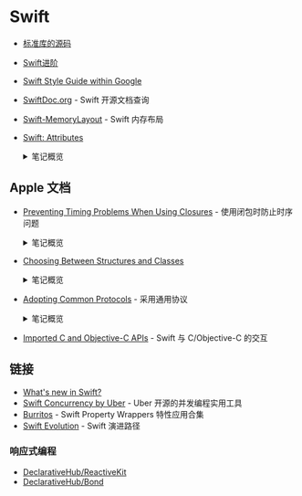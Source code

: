 # Swift

- [标准库的源码](https://github.com/apple/swift/tree/master/stdlib/public/core)
- [Swift进阶](./advanced-swift.md)
- [Swift Style Guide within Google](https://google.github.io/swift/)
- [SwiftDoc.org](https://swiftdoc.org/) - Swift 开源文档查询
- [Swift-MemoryLayout](https://github.com/TannerJin/Swift-MemoryLayout) - Swift 内存布局
- [Swift: Attributes](https://docs.swift.org/swift-book/ReferenceManual/Attributes.html)
  <details>
    <summary>笔记概览</summary>
    
    - Declaration Attributes
      - available
      - discardableResult
      - dynamicCallable
      - dynamicMemberLookup
      - frozen
      - GKInspectable
      - inlinable
      - main
      - nonobjc
      - NSApplicationMain
      - NSCopying
      - NSManaged
      - objc
      - objcMembers
      - propertyWrapper
      - requires_stored_property_inits
      - testable
      - UIApplicationMain
      - usableFromInline
      - warn_unqualified_access
      - Declaration Attributes Used by Interface Builder
    - Type Attributes
      - autoclosure
      - convention
      - escaping
    - Switch Case Attributes
      - unknown
  </details>

## Apple 文档

- [Preventing Timing Problems When Using Closures](https://developer.apple.com/documentation/swift/preventing_timing_problems_when_using_closures) - 使用闭包时防止时序问题

  <details>
    <summary>笔记概览</summary>

    - 了解同步和异步调用的结果（`@escaping` ?)
    - 不要在多次调用的闭包中编写进行一次性更改的代码（e.g: `FileHandle.close`)
    - 不要将关键代码置于可能不被调用的闭包中

  </details>

- [Choosing Between Structures and Classes](https://developer.apple.com/documentation/swift/choosing_between_structures_and_classes)

  <details>
    <summary>笔记概览</summary>

    - Use structures by default.
    - Use classes when you need Objective-C interoperability.
    - Use classes when you need to control the identity of the data you're modeling.
    - Use structures along with protocols to adopt behavior by sharing implementations.

  </details>

- [Adopting Common Protocols](https://developer.apple.com/documentation/swift/adopting_common_protocols) - 采用通用协议

  <details>
    <summary>笔记概览</summary>

    - Conform Automatically to Equatable and Hashable
    - Conform Manually to Equatable and Hashable
      - Use All Significant Properties for Equatable and Hashable
    - Customize NSObject Subclass Behavior
        > If you override one of these declarations, you must also override the other to maintain that guarantee.
    
    > ⚠️ Important
    > 
    > Always use the same properties in both your == and hash(into:) methods. 
    > Using different groups of properties in the two methods can lead to unexpected behavior or performance when using your custom type in sets and dictionaries.

  </details>

- [Imported C and Objective-C APIs](https://developer.apple.com/documentation/swift/imported_c_and_objective-c_apis) - Swift 与 C/Objective-C 的交互

## 链接

- [What's new in Swift?](https://www.whatsnewinswift.com/)
- [Swift Concurrency by Uber](https://github.com/uber/swift-concurrency) - Uber 开源的并发编程实用工具
- [Burritos](https://github.com/guillermomuntaner/Burritos) - Swift Property Wrappers 特性应用合集
- [Swift Evolution](https://apple.github.io/swift-evolution/) - Swift 演进路径

### 响应式编程

- [DeclarativeHub/ReactiveKit](https://github.com/DeclarativeHub/ReactiveKit)
- [DeclarativeHub/Bond](https://github.com/DeclarativeHub/Bond)